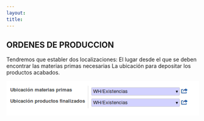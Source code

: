 ```yaml
---
layout: 
title:
---
```


## ORDENES DE PRODUCCION

Tendremos que establer dos localizaciones:
El lugar desde el que se deben encontrar las materias primas necesarias
La ubicación para depositar los productos acabados.


![Image description](images/img_018.png)